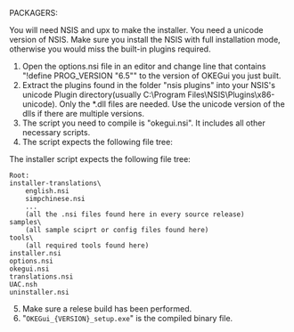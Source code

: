 PACKAGERS:

You will need NSIS and upx to make the installer. You need a unicode version of NSIS.
Make sure you install the NSIS with full installation mode, otherwise you would miss the built-in plugins required.

1. Open the options.nsi file in an editor and change line that contains
   "!define PROG_VERSION "6.5"" to the version of OKEGui you just built.
2. Extract the plugins found in the folder "nsis plugins" into your
   NSIS's unicode Plugin directory(usually C:\Program Files\NSIS\Plugins\x86-unicode).
   Only the *.dll files are needed. Use the unicode version of the dlls if there are multiple versions.
3. The script you need to compile is "okegui.nsi". It includes all other necessary scripts.
4. The script expects the following file tree:

The installer script expects the following file tree:

```
Root:
installer-translations\
	english.nsi
	simpchinese.nsi
    ...
	(all the .nsi files found here in every source release)
samples\
    (all sample sciprt or config files found here)
tools\
    (all required tools found here)
installer.nsi
options.nsi
okegui.nsi
translations.nsi
UAC.nsh
uninstaller.nsi
```

5. Make sure a relese build has been performed.
6. "`OKEGui_{VERSION}_setup.exe`" is the compiled binary file.

